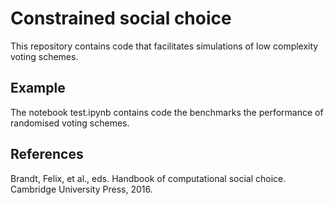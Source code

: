 # Constrained social choice 

This repository contains code that facilitates simulations of low complexity voting schemes.


## Example

The notebook test.ipynb contains code the benchmarks the performance of randomised voting schemes.

## References

Brandt, Felix, et al., eds. Handbook of computational social choice. Cambridge University Press, 2016.